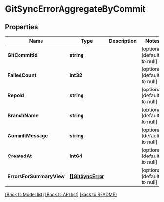 # GitSyncErrorAggregateByCommit

## Properties
Name | Type | Description | Notes
------------ | ------------- | ------------- | -------------
**GitCommitId** | **string** |  | [optional] [default to null]
**FailedCount** | **int32** |  | [optional] [default to null]
**RepoId** | **string** |  | [optional] [default to null]
**BranchName** | **string** |  | [optional] [default to null]
**CommitMessage** | **string** |  | [optional] [default to null]
**CreatedAt** | **int64** |  | [optional] [default to null]
**ErrorsForSummaryView** | [**[]GitSyncError**](GitSyncError.md) |  | [optional] [default to null]

[[Back to Model list]](../README.md#documentation-for-models) [[Back to API list]](../README.md#documentation-for-api-endpoints) [[Back to README]](../README.md)


